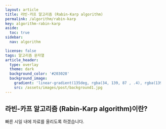 ```yaml
---
layout: article
title: 라빈-카프 알고리즘 (Rabin-Karp algorithm)
permalink: /algorithm/rabin-karp
key: algorithm-rabin-karp
aside:
  toc: true
sidebar:
  nav: algorithm

license: false
tags: 알고리즘 문자열
article_header:
  type: overlay
  theme: dark
  background_color: '#203028'
  background_image:
    gradient: 'linear-gradient(135deg, rgba(34, 139, 87 , .4), rgba(139, 34, 139, .4))'
    src: /assets/images/post/background1.jpg
---
```


## 라빈-카프 알고리즘 (Rabin-Karp algorithm)이란?
<!--more-->

빠른 시일 내에 자료를 올리도록 하겠습니다.